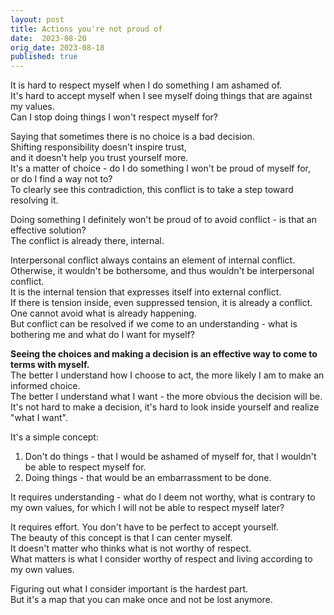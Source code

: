 ```yaml
---
layout: post
title: Actions you're not proud of
date:  2023-08-20
orig_date: 2023-08-18
published: true
---
```

It is hard to respect myself when I do something I am ashamed of.\
It's hard to accept myself when I see myself doing things that are against my values.\
Can I stop doing things I won't respect myself for?

Saying that sometimes there is no choice is a bad decision.\
Shifting responsibility doesn't inspire trust,\
and it doesn't help you trust yourself more.\
It's a matter of choice - do I do something I won't be proud of myself for,\
or do I find a way not to?\
To clearly see this contradiction, this conflict is to take a step toward resolving it.

Doing something I definitely won't be proud of to avoid conflict - is that an effective solution?\
The conflict is already there, internal.

Interpersonal conflict always contains an element of internal conflict.\
Otherwise, it wouldn't be bothersome, and thus wouldn't be interpersonal conflict.\
It is the internal tension that expresses itself into external conflict.\
If there is tension inside, even suppressed tension, it is already a conflict. One cannot avoid what is already happening.\
But conflict can be resolved if we come to an understanding - what is bothering me and what do I want for myself?

**Seeing the choices and making a decision is an effective way to come to terms with myself.**\
The better I understand how I choose to act, the more likely I am to make an informed choice.\
The better I understand what I want - the more obvious the decision will be. It's not hard to make a decision, it's hard to look inside yourself and realize "what I want".

It's a simple concept:
1. Don't do things - that I would be ashamed of myself for, that I wouldn't be able to respect myself for.
2. Doing things - that would be an embarrassment to be done.

It requires understanding - what do I deem not worthy, what is contrary to my own values, for which I will not be able to respect myself later?

It requires effort. You don't have to be perfect to accept yourself.\
The beauty of this concept is that I can center myself.\
It doesn't matter who thinks what is not worthy of respect.\
What matters is what I consider worthy of respect and living according to my own values.

Figuring out what I consider important is the hardest part.\
But it's a map that you can make once and not be lost anymore.
